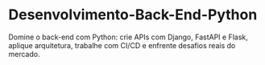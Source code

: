 # Desenvolvimento-Back-End-Python
Domine o back-end com Python: crie APIs com Django, FastAPI e Flask, aplique arquitetura, trabalhe com CI/CD e enfrente desafios reais do mercado.
